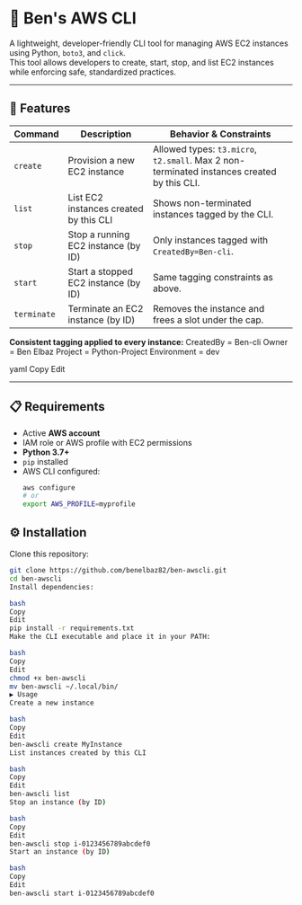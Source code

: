 # 🐧 Ben's AWS CLI

A lightweight, developer-friendly CLI tool for managing AWS EC2 instances using Python, `boto3`, and `click`.  
This tool allows developers to create, start, stop, and list EC2 instances while enforcing safe, standardized practices.

---

## 🚀 Features

| Command     | Description                            | Behavior & Constraints                                                                 |
|-------------|----------------------------------------|----------------------------------------------------------------------------------------|
| `create`    | Provision a new EC2 instance           | Allowed types: `t3.micro`, `t2.small`. Max 2 non-terminated instances created by this CLI. |
| `list`      | List EC2 instances created by this CLI | Shows non-terminated instances tagged by the CLI.                                      |
| `stop`      | Stop a running EC2 instance (by ID)    | Only instances tagged with `CreatedBy=Ben-cli`.                                        |
| `start`     | Start a stopped EC2 instance (by ID)   | Same tagging constraints as above.                                                     |
| `terminate` | Terminate an EC2 instance (by ID)      | Removes the instance and frees a slot under the cap.                                   |

**Consistent tagging applied to every instance:**
CreatedBy = Ben-cli
Owner = Ben Elbaz
Project = Python-Project
Environment = dev

yaml
Copy
Edit

---

## 📋 Requirements

- Active **AWS account**
- IAM role or AWS profile with EC2 permissions
- **Python 3.7+**
- `pip` installed
- AWS CLI configured:
  ```bash
  aws configure
  # or
  export AWS_PROFILE=myprofile
## ⚙️ Installation

Clone this repository:
```bash
git clone https://github.com/benelbaz82/ben-awscli.git
cd ben-awscli
Install dependencies:

bash
Copy
Edit
pip install -r requirements.txt
Make the CLI executable and place it in your PATH:

bash
Copy
Edit
chmod +x ben-awscli
mv ben-awscli ~/.local/bin/
▶️ Usage
Create a new instance

bash
Copy
Edit
ben-awscli create MyInstance
List instances created by this CLI

bash
Copy
Edit
ben-awscli list
Stop an instance (by ID)

bash
Copy
Edit
ben-awscli stop i-0123456789abcdef0
Start an instance (by ID)

bash
Copy
Edit
ben-awscli start i-0123456789abcdef0
